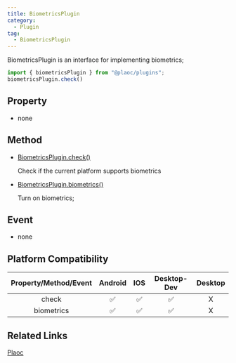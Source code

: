 ```yaml
---
title: BiometricsPlugin
category:
  - Plugin
tag:
  - BiometricsPlugin
---
```


BiometricsPlugin is an interface for implementing biometrics;

```javascript
import { biometricsPlugin } from "@plaoc/plugins";
biometricsPlugin.check()
```

## Property

- none
   

## Method

  - [BiometricsPlugin.check()](./check.md)
    
    Check if the current platform supports biometrics

  - [BiometricsPlugin.biometrics()](./biometrics.md)

    Turn on biometrics;


## Event

  - none


## Platform Compatibility


| Property/Method/Event| Android | IOS | Desktop-Dev | Desktop |
|:--------------------:|:-------:|:---:|:-----------:|:-------:|
| check                | ✅      | ✅  | ✅          | X       |
| biometrics           | ✅      | ✅  | ✅          | X       |


## Related Links

[Plaoc](../)


